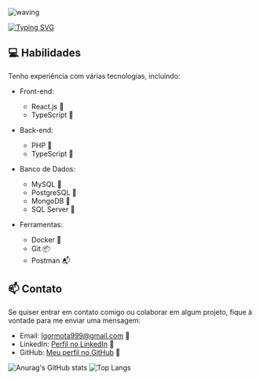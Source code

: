 ![waving](https://capsule-render.vercel.app/api?type=waving&height=200&text=Igor+Mota%20&fontAlignY=40&color=gradient)

[![Typing SVG](https://readme-typing-svg.herokuapp.com/?color=ffff&size=35&center=true&vCenter=true&width=1000&lines=Olá,+meu+nome+é+Igor+Mota;Tenho+30+anos;Desenvolvedor+Full-stack;Seja+bem+vindo!+:%29)](https://git.io/typing-svg)

## 💻 Habilidades

Tenho experiência com várias tecnologias, incluindo:

- Front-end: 
  - React.js 🌟
  - TypeScript 📝

- Back-end:
  - PHP 🐘
  - TypeScript 📝

- Banco de Dados:
  - MySQL 🧬
  - PostgreSQL 🐘
  - MongoDB 🍃
  - SQL Server 🦈

- Ferramentas:
  - Docker 🐳
  - Git 📦
  - Postman 📬
    
## 📫 Contato

Se quiser entrar em contato comigo ou colaborar em algum projeto, fique à vontade para me enviar uma mensagem:

- Email: Igormota999@gmail.com 📧
- LinkedIn: [Perfil no LinkedIn](https://www.linkedin.com/in/igor-mota-0902aa1aa) 👔
- GitHub: [Meu perfil no GitHub](https://github.com/Igor-Mota) 🐙


![Anurag's GitHub stats](https://github-readme-stats.vercel.app/api?username=igor-mota&show_icons=true&theme=dark)
![Top Langs](https://github-readme-stats.vercel.app/api/top-langs/?username=igor-mota&layout=compact&theme=dark)
